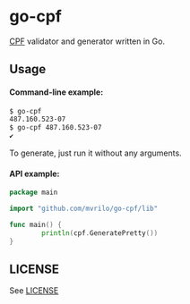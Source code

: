# go-cpf

[CPF] validator and generator written in Go.

## Usage

#### Command-line example:
```bash
$ go-cpf
487.160.523-07
$ go-cpf 487.160.523-07
✔
```

To generate, just run it without any arguments.

#### API example:
```go
package main

import "github.com/mvrilo/go-cpf/lib"

func main() {
        println(cpf.GeneratePretty())
}
```

## LICENSE

See [LICENSE](https://github.com/mvrilo/go-cpf/blob/master/LICENSE)

[CPF]: https://en.wikipedia.org/wiki/Cadastro_de_Pessoas_F%C3%ADsicas
